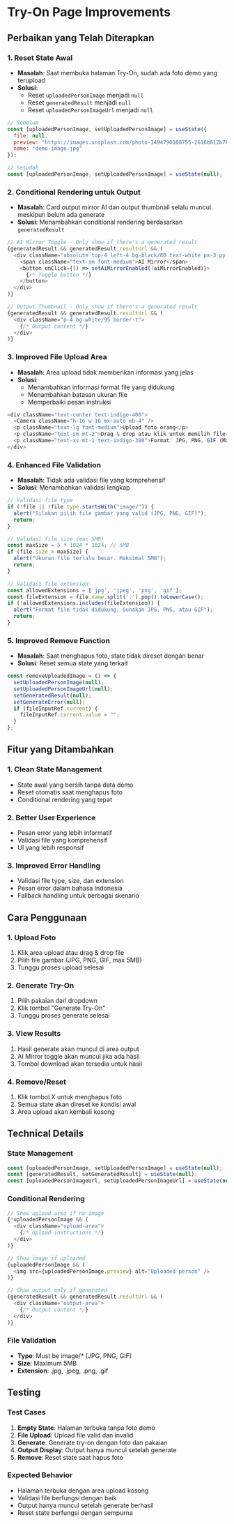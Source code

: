 # Try-On Page Improvements

## Perbaikan yang Telah Diterapkan

### 1. Reset State Awal
- **Masalah**: Saat membuka halaman Try-On, sudah ada foto demo yang terupload
- **Solusi**: 
  - Reset `uploadedPersonImage` menjadi `null`
  - Reset `generatedResult` menjadi `null`
  - Reset `uploadedPersonImageUrl` menjadi `null`

```javascript
// Sebelum
const [uploadedPersonImage, setUploadedPersonImage] = useState({
  file: null,
  preview: "https://images.unsplash.com/photo-1494790108755-2616b612b786?w=800&h=600&fit=crop&crop=face",
  name: "demo-image.jpg"
});

// Sesudah
const [uploadedPersonImage, setUploadedPersonImage] = useState(null);
```

### 2. Conditional Rendering untuk Output
- **Masalah**: Card output mirror AI dan output thumbnail selalu muncul meskipun belum ada generate
- **Solusi**: Menambahkan conditional rendering berdasarkan `generatedResult`

```javascript
// AI Mirror Toggle - Only show if there's a generated result
{generatedResult && generatedResult.resultUrl && (
  <div className="absolute top-4 left-4 bg-black/80 text-white px-3 py-2 rounded-lg flex items-center gap-2">
    <span className="text-sm font-medium">AI Mirror</span>
    <button onClick={() => setAiMirrorEnabled(!aiMirrorEnabled)}>
      {/* Toggle button */}
    </button>
  </div>
)}

// Output Thumbnail - Only show if there's a generated result
{generatedResult && generatedResult.resultUrl && (
  <div className="p-4 bg-white/95 border-t">
    {/* Output content */}
  </div>
)}
```

### 3. Improved File Upload Area
- **Masalah**: Area upload tidak memberikan informasi yang jelas
- **Solusi**: 
  - Menambahkan informasi format file yang didukung
  - Menambahkan batasan ukuran file
  - Memperbaiki pesan instruksi

```javascript
<div className="text-center text-indigo-400">
  <Camera className="h-16 w-16 mx-auto mb-4" />
  <p className="text-lg font-medium">Upload foto orang</p>
  <p className="text-sm mt-2">Drag & drop atau klik untuk memilih file</p>
  <p className="text-xs mt-1 text-indigo-300">Format: JPG, PNG, GIF (Max 5MB)</p>
</div>
```

### 4. Enhanced File Validation
- **Masalah**: Tidak ada validasi file yang komprehensif
- **Solusi**: Menambahkan validasi lengkap

```javascript
// Validasi file type
if (!file || !file.type.startsWith("image/")) {
  alert("Silakan pilih file gambar yang valid (JPG, PNG, GIF)");
  return;
}

// Validasi file size (max 5MB)
const maxSize = 5 * 1024 * 1024; // 5MB
if (file.size > maxSize) {
  alert("Ukuran file terlalu besar. Maksimal 5MB");
  return;
}

// Validasi file extension
const allowedExtensions = ['jpg', 'jpeg', 'png', 'gif'];
const fileExtension = file.name.split('.').pop().toLowerCase();
if (!allowedExtensions.includes(fileExtension)) {
  alert("Format file tidak didukung. Gunakan JPG, PNG, atau GIF");
  return;
}
```

### 5. Improved Remove Function
- **Masalah**: Saat menghapus foto, state tidak direset dengan benar
- **Solusi**: Reset semua state yang terkait

```javascript
const removeUploadedImage = () => {
  setUploadedPersonImage(null);
  setUploadedPersonImageUrl(null);
  setGeneratedResult(null);
  setGenerateError(null);
  if (fileInputRef.current) {
    fileInputRef.current.value = "";
  }
};
```

## Fitur yang Ditambahkan

### 1. Clean State Management
- State awal yang bersih tanpa data demo
- Reset otomatis saat menghapus foto
- Conditional rendering yang tepat

### 2. Better User Experience
- Pesan error yang lebih informatif
- Validasi file yang komprehensif
- UI yang lebih responsif

### 3. Improved Error Handling
- Validasi file type, size, dan extension
- Pesan error dalam bahasa Indonesia
- Fallback handling untuk berbagai skenario

## Cara Penggunaan

### 1. Upload Foto
1. Klik area upload atau drag & drop file
2. Pilih file gambar (JPG, PNG, GIF, max 5MB)
3. Tunggu proses upload selesai

### 2. Generate Try-On
1. Pilih pakaian dari dropdown
2. Klik tombol "Generate Try-On"
3. Tunggu proses generate selesai

### 3. View Results
1. Hasil generate akan muncul di area output
2. AI Mirror toggle akan muncul jika ada hasil
3. Tombol download akan tersedia untuk hasil

### 4. Remove/Reset
1. Klik tombol X untuk menghapus foto
2. Semua state akan direset ke kondisi awal
3. Area upload akan kembali kosong

## Technical Details

### State Management
```javascript
const [uploadedPersonImage, setUploadedPersonImage] = useState(null);
const [generatedResult, setGeneratedResult] = useState(null);
const [uploadedPersonImageUrl, setUploadedPersonImageUrl] = useState(null);
```

### Conditional Rendering
```javascript
// Show upload area if no image
{!uploadedPersonImage && (
  <div className="upload-area">
    {/* Upload instructions */}
  </div>
)}

// Show image if uploaded
{uploadedPersonImage && (
  <img src={uploadedPersonImage.preview} alt="Uploaded person" />
)}

// Show output only if generated
{generatedResult && generatedResult.resultUrl && (
  <div className="output-area">
    {/* Output content */}
  </div>
)}
```

### File Validation
- **Type**: Must be image/* (JPG, PNG, GIF)
- **Size**: Maximum 5MB
- **Extension**: .jpg, .jpeg, .png, .gif

## Testing

### Test Cases
1. **Empty State**: Halaman terbuka tanpa foto demo
2. **File Upload**: Upload file valid dan invalid
3. **Generate**: Generate try-on dengan foto dan pakaian
4. **Output Display**: Output hanya muncul setelah generate
5. **Remove**: Reset state saat hapus foto

### Expected Behavior
- Halaman terbuka dengan area upload kosong
- Validasi file berfungsi dengan baik
- Output hanya muncul setelah generate berhasil
- Reset state berfungsi dengan sempurna 